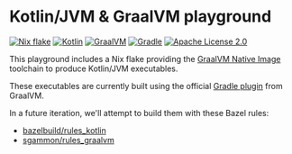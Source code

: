 # Kotlin/JVM & GraalVM playground

[![Nix flake](https://img.shields.io/badge/Built_with-macOS%2014.7-43329C.svg?style=flat&logo=nixos&logoColor=white&label=Flake%20used%20on&labelColor=5277C3&suffix=macOS%2014.7)](https://nix.dev/concepts/flakes)
[![Kotlin](https://img.shields.io/badge/Kotlin-2.0.21-blue.svg?logo=kotlin&style=flat&labelColor=30373d)](https://kotlinlang.org)
[![GraalVM](https://img.shields.io/badge/GraalVM%20CE-21.0.1-blue.svg?style=flat&labelColor=30373d)](https://www.graalvm.org/jdk21/docs/)
[![Gradle](https://img.shields.io/badge/Gradle-8.10.2-blue.svg?style=flat&labelColor=30373d)](https://docs.gradle.org/8.10.2/release-notes.html)
[![Apache License 2.0](https://img.shields.io/badge/License-MIT-blue.svg?style=flat&labelColor=30373d)](https://github.com/franckrasolo/kotlin-graalvm-playground/blob/trunk/LICENSE)

This playground includes a Nix flake providing the
[GraalVM Native Image](https://www.graalvm.org/jdk21/reference-manual/native-image/)
toolchain to produce Kotlin/JVM executables.

These executables are currently built using the official
[Gradle plugin](https://graalvm.github.io/native-build-tools/latest/gradle-plugin.html)
from GraalVM.

In a future iteration, we'll attempt to build them with these Bazel rules:

- [bazelbuild/rules_kotlin](https://github.com/bazelbuild/rules_kotlin)
- [sgammon/rules_graalvm](https://github.com/sgammon/rules_graalvm)
